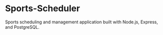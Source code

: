 # Sports-Scheduler
Sports scheduling and management application built with Node.js, Express, and PostgreSQL.
